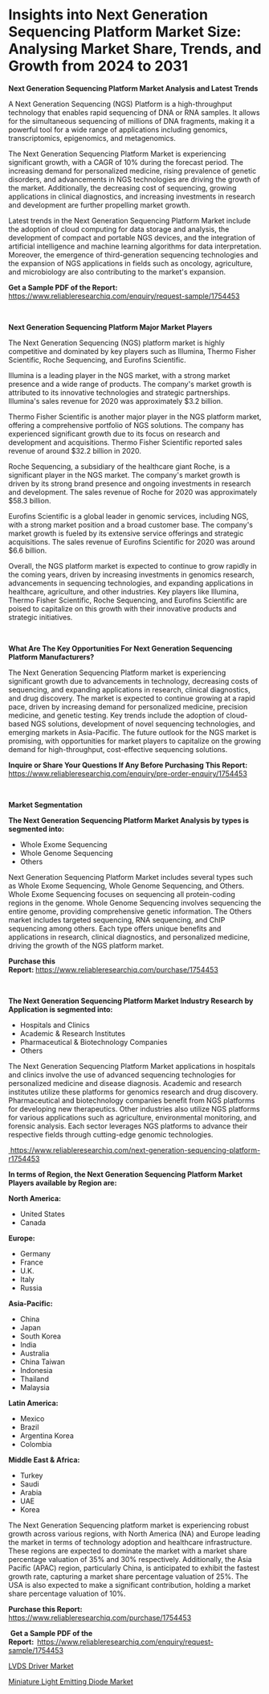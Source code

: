 <p><h1>Insights into Next Generation Sequencing Platform Market Size: Analysing Market Share, Trends, and Growth from 2024 to 2031</h1></p><p><strong>Next Generation Sequencing Platform Market Analysis and Latest Trends</strong></p>
<p><p>A Next Generation Sequencing (NGS) Platform is a high-throughput technology that enables rapid sequencing of DNA or RNA samples. It allows for the simultaneous sequencing of millions of DNA fragments, making it a powerful tool for a wide range of applications including genomics, transcriptomics, epigenomics, and metagenomics.</p><p>The Next Generation Sequencing Platform Market is experiencing significant growth, with a CAGR of 10% during the forecast period. The increasing demand for personalized medicine, rising prevalence of genetic disorders, and advancements in NGS technologies are driving the growth of the market. Additionally, the decreasing cost of sequencing, growing applications in clinical diagnostics, and increasing investments in research and development are further propelling market growth.</p><p>Latest trends in the Next Generation Sequencing Platform Market include the adoption of cloud computing for data storage and analysis, the development of compact and portable NGS devices, and the integration of artificial intelligence and machine learning algorithms for data interpretation. Moreover, the emergence of third-generation sequencing technologies and the expansion of NGS applications in fields such as oncology, agriculture, and microbiology are also contributing to the market's expansion.</p></p>
<p><strong>Get a Sample PDF of the Report:&nbsp;</strong> <a href="https://www.reliableresearchiq.com/enquiry/request-sample/1754453">https://www.reliableresearchiq.com/enquiry/request-sample/1754453</a></p>
<p>&nbsp;</p>
<p><strong>Next Generation Sequencing Platform Major Market Players</strong></p>
<p><p>The Next Generation Sequencing (NGS) platform market is highly competitive and dominated by key players such as Illumina, Thermo Fisher Scientific, Roche Sequencing, and Eurofins Scientific. </p><p>Illumina is a leading player in the NGS market, with a strong market presence and a wide range of products. The company's market growth is attributed to its innovative technologies and strategic partnerships. Illumina's sales revenue for 2020 was approximately $3.2 billion.</p><p>Thermo Fisher Scientific is another major player in the NGS platform market, offering a comprehensive portfolio of NGS solutions. The company has experienced significant growth due to its focus on research and development and acquisitions. Thermo Fisher Scientific reported sales revenue of around $32.2 billion in 2020.</p><p>Roche Sequencing, a subsidiary of the healthcare giant Roche, is a significant player in the NGS market. The company's market growth is driven by its strong brand presence and ongoing investments in research and development.  The sales revenue of Roche for 2020 was approximately $58.3 billion.</p><p>Eurofins Scientific is a global leader in genomic services, including NGS, with a strong market position and a broad customer base. The company's market growth is fueled by its extensive service offerings and strategic acquisitions. The sales revenue of Eurofins Scientific for 2020 was around $6.6 billion.</p><p>Overall, the NGS platform market is expected to continue to grow rapidly in the coming years, driven by increasing investments in genomics research, advancements in sequencing technologies, and expanding applications in healthcare, agriculture, and other industries. Key players like Illumina, Thermo Fisher Scientific, Roche Sequencing, and Eurofins Scientific are poised to capitalize on this growth with their innovative products and strategic initiatives.</p></p>
<p>&nbsp;</p>
<p><strong>What Are The Key Opportunities For Next Generation Sequencing Platform Manufacturers?</strong></p>
<p><p>The Next Generation Sequencing Platform market is experiencing significant growth due to advancements in technology, decreasing costs of sequencing, and expanding applications in research, clinical diagnostics, and drug discovery. The market is expected to continue growing at a rapid pace, driven by increasing demand for personalized medicine, precision medicine, and genetic testing. Key trends include the adoption of cloud-based NGS solutions, development of novel sequencing technologies, and emerging markets in Asia-Pacific. The future outlook for the NGS market is promising, with opportunities for market players to capitalize on the growing demand for high-throughput, cost-effective sequencing solutions.</p></p>
<p><strong>Inquire or Share Your Questions If Any Before Purchasing This Report:</strong> <a href="https://www.reliableresearchiq.com/enquiry/pre-order-enquiry/1754453">https://www.reliableresearchiq.com/enquiry/pre-order-enquiry/1754453</a></p>
<p>&nbsp;</p>
<p><strong>Market Segmentation</strong></p>
<p><strong>The Next Generation Sequencing Platform Market Analysis by types is segmented into:</strong></p>
<p><ul><li>Whole Exome Sequencing</li><li>Whole Genome Sequencing</li><li>Others</li></ul></p>
<p><p>Next Generation Sequencing Platform Market includes several types such as Whole Exome Sequencing, Whole Genome Sequencing, and Others. Whole Exome Sequencing focuses on sequencing all protein-coding regions in the genome. Whole Genome Sequencing involves sequencing the entire genome, providing comprehensive genetic information. The Others market includes targeted sequencing, RNA sequencing, and ChIP sequencing among others. Each type offers unique benefits and applications in research, clinical diagnostics, and personalized medicine, driving the growth of the NGS platform market.</p></p>
<p><strong>Purchase this Report:&nbsp;</strong><a href="https://www.reliableresearchiq.com/purchase/1754453">https://www.reliableresearchiq.com/purchase/1754453</a></p>
<p>&nbsp;</p>
<p><strong>The Next Generation Sequencing Platform Market Industry Research by Application is segmented into:</strong></p>
<p><ul><li>Hospitals and Clinics</li><li>Academic & Research Institutes</li><li>Pharmaceutical & Biotechnology Companies</li><li>Others</li></ul></p>
<p><p>The Next Generation Sequencing Platform Market applications in hospitals and clinics involve the use of advanced sequencing technologies for personalized medicine and disease diagnosis. Academic and research institutes utilize these platforms for genomics research and drug discovery. Pharmaceutical and biotechnology companies benefit from NGS platforms for developing new therapeutics. Other industries also utilize NGS platforms for various applications such as agriculture, environmental monitoring, and forensic analysis. Each sector leverages NGS platforms to advance their respective fields through cutting-edge genomic technologies.</p></p>
<p><a href="https://www.reliableresearchiq.com/next-generation-sequencing-platform-r1754453">&nbsp;https://www.reliableresearchiq.com/next-generation-sequencing-platform-r1754453</a></p>
<p><strong>In terms of Region, the Next Generation Sequencing Platform Market Players available by Region are:</strong></p>
<p>
    <p> <strong> North America: </strong>
        <ul>
            <li>United States</li>
            <li>Canada</li>
        </ul>
        </p> 
    <p> <strong> Europe: </strong>
        <ul>
            <li>Germany</li>
            <li>France</li>
            <li>U.K.</li>
            <li>Italy</li>
            <li>Russia</li>
        </ul>
        </p> 
    <p> <strong> Asia-Pacific: </strong>
        <ul>
            <li>China</li>
            <li>Japan</li>
            <li>South Korea</li>
            <li>India</li>
            <li>Australia</li>
            <li>China Taiwan</li>
            <li>Indonesia</li>
            <li>Thailand</li>
            <li>Malaysia</li>
        </ul>
        </p> 
    <p> <strong> Latin America: </strong>
        <ul>
            <li>Mexico</li>
            <li>Brazil</li>
            <li>Argentina Korea</li>
            <li>Colombia</li>
        </ul>
        </p> 
    <p> <strong> Middle East & Africa: </strong>
        <ul>
            <li>Turkey</li>
            <li>Saudi</li>
            <li>Arabia</li>
            <li>UAE</li>
            <li>Korea</li>
        </ul>
    </p>
    </p>
<p><p>The Next Generation Sequencing platform market is experiencing robust growth across various regions, with North America (NA) and Europe leading the market in terms of technology adoption and healthcare infrastructure. These regions are expected to dominate the market with a market share percentage valuation of 35% and 30% respectively. Additionally, the Asia Pacific (APAC) region, particularly China, is anticipated to exhibit the fastest growth rate, capturing a market share percentage valuation of 25%. The USA is also expected to make a significant contribution, holding a market share percentage valuation of 10%.</p></p>
<p><strong>Purchase this Report: </strong><a href="https://www.reliableresearchiq.com/purchase/1754453">https://www.reliableresearchiq.com/purchase/1754453</a></p>
<p>&nbsp;<strong>Get a Sample PDF of the Report:&nbsp;&nbsp;</strong><a href="https://www.reliableresearchiq.com/enquiry/request-sample/1754453">https://www.reliableresearchiq.com/enquiry/request-sample/1754453</a></p>
<p><strong></strong></p>
<p><p><a href="https://medium.com/@luke.wilson7856/insights-into-the-lvds-driver-market-size-which-is-expanding-with-a-9-5-cagr-from-2024-2031-343f4ccf62c2">LVDS Driver Market</a></p><p><a href="https://medium.com/@caseywiza1946/global-miniature-light-emitting-diode-market-by-product-type-by-application-by-region-and-55b7c3a954d5">Miniature Light Emitting Diode Market</a></p></p>
